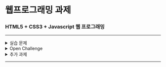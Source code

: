 # 웹프로그래밍 과제

### HTML5 + CSS3 + Javascript 웹 프로그래밍

---

<details>
  <summary>
    실습 문제
  </summary>

  ##### 0924
  [▶️Chapter 2](0924/Chapter2/)

  [▶️Chapter 3](0924/Chapter3/)

  ##### 1008
  [▶️Chapter 4](1008/Chapter4/)
  
  [▶️Chapter 5](1008/Chapter5/)

  ##### 1015
  [▶️Chapter 6](1015/Chapter6/)
  
  [▶️Chapter 7](1015/Chapter7/)

  ##### 1029
  [▶️Chapter 8](1029/Chapter8/)
  
  [▶️Chapter 9](1029/Chapter9/)

  ##### 1105
  [▶️Chapter 10](1105/Chapter10/)
  
  [▶️Chapter 11](1105/Chapter11/)

  ##### 1119
  [▶️Chapter 12](1119/Chap12/)
  
  [▶️Chapter 13](1119/Chap13/)
  
</details>



<details>
  <summary>
    Open Challenge
  </summary>

  ##### 오픈챌린지
  
  [▶️Open Challenge 1](OpenChallenge1/) 
  
  [▶️Open Challenge 2](OpenChallenge2/) 
  
  [▶️Open Challenge 3](OpenChallenge3/) 
  
  [▶️Open Challenge 4](OpenChallenge4/) 
  
  [▶️Open Challenge 5](OpenChallenge5/) 
  
  [▶️Open Challenge 6](OpenChallenge6/) 
  
  [▶️Open Challenge 7](OpenChallenge7/) 
  
  [▶️Open Challenge 8](OpenChallenge8/) 
  
  [▶️Open Challenge 9](OpenChallenge9/) 
  
  [▶️Open Challenge 10](OpenChallenge10/) 
  
  [▶️Open Challenge 11](OpenChallenge11/) 
  
  [▶️Open Challenge 12](OpenChallenge12/) 
  
  [▶️Open Challenge 13](OpenChallenge13/) 
  
</details>



<details>
  <summary>
    추가 과제
  </summary>

  ##### 자기소개

  [▶️자기소개 1](1008/introduce/)

  [▶️자기소개 2](1008/sourcecode/)

  [▶️자기소개 3 (with CSS Framework)](introduce/)

  ##### node.js

  [▶️Node.js](About%20node%20js/)
  
  ##### jquery + 예제

  [▶️jquery 14개 + 예제 22파일](1119HW/) 
  
</details>

---
